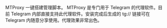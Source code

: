 MTProxy 一键搭建管理脚本。 MTProxy 是专门用于 Telegram 的代理软件。目前 Telegram 内部直接支持此代理软件。安装完成后生成的 tg:// 链接可在 Telegram 内随意分享使用。代理效果非常出色。

